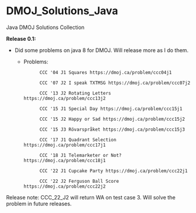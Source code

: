 # DMOJ_Solutions_Java
Java DMOJ Solutions Collection

**Release 0.1:** 

- Did some problems on java 8 for DMOJ. Will release more as I do them.
  - Problems: 
 
              CCC '04 J1 Squares https://dmoj.ca/problem/ccc04j1
 
              CCC '07 J2 I speak TXTMSG https://dmoj.ca/problem/ccc07j2
              
              CCC '13 J2 Rotating Letters https://dmoj.ca/problem/ccc13j2
              
              CCC '15 J1 Special Day https://dmoj.ca/problem/ccc15j1
              
              CCC '15 J2 Happy or Sad https://dmoj.ca/problem/ccc15j2
              
              CCC '15 J3 Rövarspråket https://dmoj.ca/problem/ccc15j3
              
              CCC '17 J1 Quadrant Selection https://dmoj.ca/problem/ccc17j1
              
              CCC '18 J1 Telemarketer or Not? https://dmoj.ca/problem/ccc18j1
              
              CCC '22 J1 Cupcake Party https://dmoj.ca/problem/ccc22j1
              
              CCC '22 J2 Ferguson Ball Score https://dmoj.ca/problem/ccc22j2


Release note: CCC_22_J2 will return WA on test case 3. Will solve the problem in future releases.
